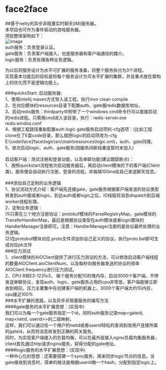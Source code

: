 # face2face
##基于netty的异步非阻塞实时聊天(IM)服务器。<br>
本项目也可作为事件驱动的游戏服务器。<br>
项目整体架构如下：<br>
![image](https://github.com/a2888409/face2face/blob/master/arch.png)<br> 
auth服务：负责登录认证。<br> 
gate服务：负责客户端接入，也是服务器和客户端通信的媒介。<br> 
logic服务：负责处理各种业务逻辑。<br>

为以后将服务设计为水平可扩展的服务准备，将整个服务拆分为3个进程。<br>
实现基本功能后的目标是将每个服务设计为可水平扩展的集群，并且重点放在架构上的优化而不是逻辑功能上。<br>

###quicksStart:
启动服务器:<br>
1、使用intellij maven方式导入该工程，执行mvn clean compile<br>
2、在对应模块的resources目录下配置auth、gate服redis数据库地址。<br>
3、启动redis服务：thirdparty中附带了一个windows cmd命令行可以直接启动的redis进程。只需用cmd进入该目录，执行：redis-server.exe redis.windos.conf<br>
4、根据工程路径重新配置auth logic gate服务启动项的-cfg选项：(比如工程clone在了E盘code目录，那么就把logic的启动项改为-cfg E:\code\face2face\logic\src\main\resources\logic.xml)，auth、gate同理。<br>
5、依次启动logic、auth、gate服务(因服务间断线重连暂时未加入)<br>
<br>
启动客户端：测试注册和登录功能，以及单聊功能(建议跟踪断点)：<br>
1、按照quickstart流程依次启动服务器后，再启动client模块的下的客户端(Client类)，服务便会自动执行注册，登录的流程，并每隔100ms给自己发送聊天信息。<br>
<br>
###添加自己定制的业务逻辑<br>
1、协议流动方式介绍：客户端先连接gate，gate服务根据客户端发送的协议类型转发到auth服或者logic，到达auth或者logic之后，IO线程将消息dispatch到后端worker线程处理。<br>
2、定制业务逻辑：<br>
   (1)只需在三个地方注册协议：protobuf模块的ParseRegistryMap，gate模块的TransferHandlerMap，最后是根据协议类型在auth模块或者logic模块的HandlerManager注册即可。注意：HandlerManager注册的是协议最终处理的业务逻辑。<br>
   (2)在protobuf模块对应.proto文件添加你自己定义的协议，执行proto.bat即可生成对应pb文件
<br>
###压力测试<br>
1、client模块的AIOClient提供了进行压力测试的方法，可以修改启动客户端线程的数量AIOClient.aioClientNum，以及每秒向服务器发送的协议的频率AIOClient.frequency进行压力测试。<br>
2、CPU 8核E3-1231v3， 每个服务分配1G的堆内存，启动3000个客户端，不停发送单聊协议，发现auth、logic、gate服务占用的cpu非常低，客户端能够立即收到相应。压力主要集中在创建客户端的机器上，3000个客户端大约1G内存，cpu接近100%<br>
###水平扩展的思路，以及异步非阻塞服务的编写方法<br>
####gate服务的水平扩展思想：(实现中)<br>
我们可以为每一个gate服务指定一个id，同时auth服务记录map\<gateid, map\<netid, userid\>\>的二级映射。
<br>这样，我们可以通过任一个用户的netid或者userid轻松的查询到改用户连接所属的gateid，从而将消息转发到正确的网关服务。<br>
同时，为实现客户端接入的负载均衡，可以在最外层接入nginx负载均衡服务器，client首先通过http请求nginx服务，获得分配的gate地址。<br>
####logic服务的水平扩展思想：(实现中)<br>
一种中心化的思想：还需要搭建一个sync服务，用来同步logic节点的信息。当gate接收到消息时，简单的做法是根据userid做一个hash，分配到指定logic上。<br>






